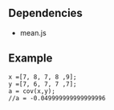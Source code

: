 ## Dependencies ##

  * mean.js

## Example ##

```
x =[7, 8, 7, 8 ,9]; 
y =[7, 6, 7, 7 ,7];  
a = cov(x,y);
//a = -0.049999999999999996
```